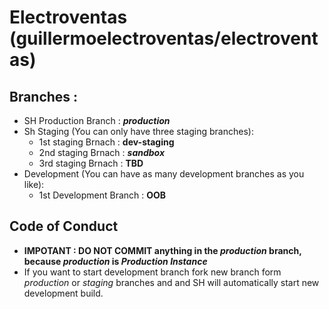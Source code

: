 # Electroventas (guillermoelectroventas/electroventas)

 
## Branches :
- SH Production Branch  : **_production_**
- Sh Staging  (You can only have three staging branches):
   - 1st staging Brnach :  **dev-staging**
   - 2nd staging Brnach :  **_sandbox_**
   - 3rd staging Brnach :  **TBD**
- Development (You can have as many development branches as you like): 
   - 1st Development Branch : **OOB**
   
## Code of Conduct
- **IMPOTANT : DO NOT COMMIT anything in the _production_ branch, because _production_ is _Production Instance_**
- If you want to start development branch fork new branch form _production_ or _staging_ branches and and SH will automatically start new development build. 
